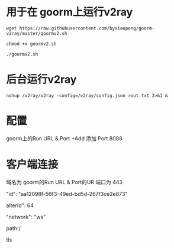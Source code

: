 # 用于在 goorm上运行v2ray 
```shell
wget https://raw.githubusercontent.com/byxiaopeng/goorm-v2ray/master/goormv2.sh

chmod +x goormv2.sh

./goormv2.sh
```
# 后台运行v2ray

```shell
nohup /v2ray/v2ray -config=/v2ray/config.json >out.txt 2>&1 &
```
# 配置
goorm上的Run URL & Port +Add 添加 Port 8088 
# 客户端连接
域名为
goorm的Run URL & Port的UR
端口为 443

"id": "aa12098f-56f3-49ed-bd5d-267f3ce2e873"

alterId": 64

"network": "ws"

path:/

tls
